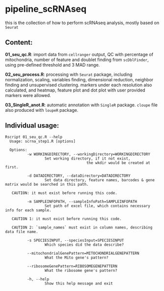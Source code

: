 # pipeline_scRNAseq
this is the collection of how to perform scRNAseq analysis, mostly based on `Seurat`


## Content:

  **01_seu_qc.R**: import data from `cellranger` output, QC with percentage of mitochondria, number of feature and doublet finding from `scDblFinder`, using pre-defined threshold and 3 MAD range.
  
  **02_seu_process.R**: processing with `Seurat` package, including normalization, scaling, variables finding, dimensional reduction, neighbor finding and unsupervised clustering. markers under each resolution also calculated, and heatmap, feature plot and dot plot with user provided markers were allowed. 
  
  **03_SingleR_anot.R**: automatic annotation with `SingleR` package. `cloupe` file also produced with `loupeR` package.


## Individual usage: 

```{bash}
Rscript 01_seu_qc.R --help
  Usage: scrna_step1.R [options]
  
  Options:
          -w WORKINGDIRECTORY, --workingDirectory=WORKINGDIRECTORY
                  Set working directory, if it not exist,
                                     the wkdir would be created at first.
  
          -d DATADIRECTORY, --dataDirectory=DATADIRECTORY
                  Set data directory, feature names, barcodes & gene matrix would be searched in this path.
  
   CAUTION: it must exist before running this code.
  
          -m SAMPLEINFOPATH, --sampleInfoPath=SAMPLEINFOPATH
                  Set path of excel file, which contains necessary info for each sample.
  
   CAUTION 1: it must exist before running this code.
  
   CAUTION 2: `sample_names` must exist in column names, describing data file name.
  
          -s SPECIESINPUT, --speciesInput=SPECIESINPUT
                  Which species did the data describe?
  
          --mitochondrialGenePattern=MITOCHONDRIALGENEPATTERN
                  What the Mito gene's pattern?
  
          --ribosomeGenePattern=RIBOSOMEGENEPATTERN
                  What the ribosome gene's pattern?
  
          -h, --help
                  Show this help message and exit
```

